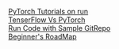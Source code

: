 [PyTorch Tutorials on run](https://pytorch.org/tutorials/)<br/>
[TenserFlow Vs PyTorch](https://medium.com/@UdacityINDIA/tensorflow-or-pytorch-the-force-is-strong-with-which-one-68226bb7dab4)<br/>
[Run Code with Sample GitRepo](https://github.com/yunjey/pytorch-tutorial)<br/>
[Beginner's RoadMap](https://pytorch.org/tutorials/beginner/pytorch_with_examples.html)<br/>
